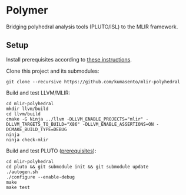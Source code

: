 # Polymer

Bridging polyhedral analysis tools (PLUTO/ISL) to the MLIR framework.

## Setup

Install prerequisites according to [these instructions](https://mlir.llvm.org/getting_started/).

Clone this project and its submodules:

```
git clone --recursive https://github.com/kumasento/mlir-polyhedral
```

Build and test LLVM/MLIR:

```
cd mlir-polyhedral
mkdir llvm/build
cd llvm/build
cmake -G Ninja ../llvm -DLLVM_ENABLE_PROJECTS="mlir" -DLLVM_TARGETS_TO_BUILD="X86" -DLLVM_ENABLE_ASSERTIONS=ON -DCMAKE_BUILD_TYPE=DEBUG
ninja
ninja check-mlir
```

Build and test PLUTO ([prerequisites](https://github.com/kumasento/pluto)):

```
cd mlir-polyhedral
cd pluto && git submodule init && git submodule update
./autogen.sh
./configure --enable-debug
make
make test
```

